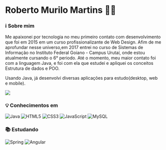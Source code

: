
# Roberto Murilo Martins :man_technologist:

### :information_source: Sobre mim 

<p>Me apaixonei por tecnologia no meu primeiro contato com desenvolvimento que foi em 2015 em um curso profissionalizante de Web Design. Afim de me aprofundar nesse universo,em 2017 entrei no curso de Sistemas de Informação no Instituto Federal Goiano - Campus Urutaí, onde estou atualmente cursando o 6° periodo. 
Até o momento, meu maior contato foi com a linguagem Java, e foi com ela que estudei e apliquei os conceitos Estrutura de dados e POO. </p>
<p>Usando Java, já desenvolvi  diversas aplicações para estudo(desktop, web e mobile).</p>
<a href="https://www.linkedin.com/in/roberto-martins-531674190/"><img src="https://img.shields.io/badge/linkedin%20-%230077B5.svg?&style=for-the-badge&logo=linkedin&logoColor=white"/></a>

### :bulb: Conhecimentos em
![Java](https://img.shields.io/badge/-Java-007396?style=flat-square&logo=java)
![HTML5](https://img.shields.io/badge/-HTML5-E34F26?style=flat-square&logo=html5&logoColor=white)
![CSS3](https://img.shields.io/badge/-CSS3-1572B6?style=flat-square&logo=css3)
![JavaScript](https://img.shields.io/badge/-JavaScript-black?style=flat-square&logo=javascript)
![MySQL](https://img.shields.io/badge/-MySQL-4479A1?style=flat-square&logo=mysql&logoColor=white)

### :books: Estudando 
![Spring](https://img.shields.io/badge/-Spring-6DB33F?style=flat-square&logo=spring&logoColor=white)
![Angular](https://img.shields.io/badge/-Angular-DD0031?style=flat-square&logo=angular)
